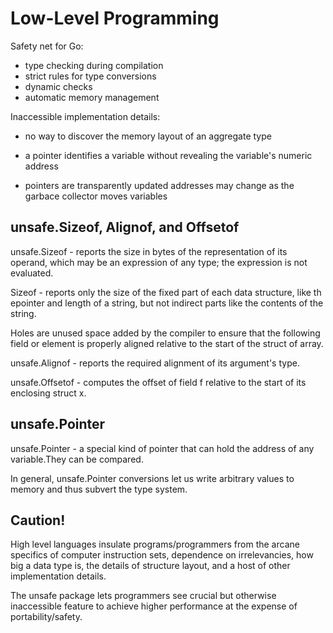 # Low-Level Programming
Safety net for Go:
- type checking during compilation
- strict rules for type conversions 
- dynamic checks
- automatic memory management

Inaccessible implementation details:
- no way to discover the memory layout of an aggregate type

- a pointer identifies a variable without revealing the variable's numeric address
- pointers are transparently updated addresses may change as the garbace collector moves variables


## unsafe.Sizeof, Alignof, and Offsetof
unsafe.Sizeof - reports the size in bytes of the representation of its operand, which may be an expression of any type; the expression is not evaluated.

Sizeof - reports only the size of the fixed part of each data structure, like th epointer and length of a string, but not indirect parts like the contents of the string. 

Holes are unused space added by the compiler to ensure that the following field or element is properly aligned relative to the start of the struct of array.

unsafe.Alignof - reports the required alignment of its argument's type.

unsafe.Offsetof - computes the offset of field f relative to the start of its enclosing struct x. 

## unsafe.Pointer
unsafe.Pointer - a special kind of pointer that can hold the address of any variable.They can be compared.

In general, unsafe.Pointer conversions let us write arbitrary values to memory and thus subvert the type system. 


## Caution!
High level languages insulate programs/programmers from the arcane specifics of computer instruction sets, dependence on irrelevancies, how big a data type is, the details of structure layout, and a host of other implementation details. 

The unsafe package lets programmers see crucial but otherwise inaccessible feature to achieve higher performance at the expense of portability/safety. 